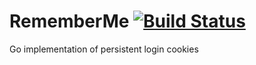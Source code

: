# RememberMe [![Build Status](https://travis-ci.org/janekolszak/rememberme.svg?branch=master)](https://travis-ci.org/janekolszak/rememberme)
Go implementation of persistent login cookies


